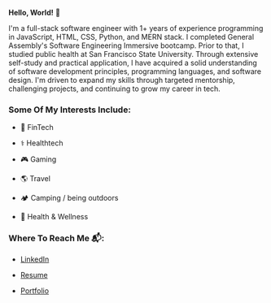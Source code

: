 
**Hello, World!** 👋

I'm a full-stack software engineer with 1+ years of experience programming in JavaScript, HTML, CSS, Python, and MERN stack. I completed General Assembly's Software Engineering Immersive bootcamp. Prior to that, I studied public health at San Francisco State University. Through extensive self-study and practical application, I have acquired a solid understanding of software development principles, programming languages, and software design. I'm driven to expand my skills through targeted mentorship, challenging projects, and continuing to grow my career in tech.



### Some Of My Interests Include: 
- 🏦 FinTech
- ⚕️ Healthtech
- 🎮 Gaming

- 🌎 Travel
- 🏕 Camping / being outdoors
- 🍃 Health & Wellness 






### Where To Reach Me 📬: 

- [LinkedIn](https://www.linkedin.com/in/alexandra-vera)

- [Resume](https://drive.google.com/file/d/1MIHJObzkhm2NYNf87t1BKgH6r6R3djAc/view?usp=sharing)

- [Portfolio](https://alexvera1.github.io)


<!---
alexvera1/alexvera1 is a ✨ special ✨ repository because its `README.md` (this file) appears on your GitHub profile.
You can click the Preview link to take a look at your changes.
--->
